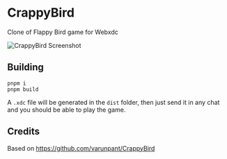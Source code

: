 # CrappyBird

Clone of Flappy Bird game for Webxdc

![CrappyBird Screenshot](https://github.com/DeltaZen/CrappyBird/blob/master/screenshot.png?raw=true)

## Building

```
pnpm i
pnpm build
```

A `.xdc` file will be generated in the `dist` folder, then just send it in any chat
and you should be able to play the game.

## Credits

Based on https://github.com/varunpant/CrappyBird
